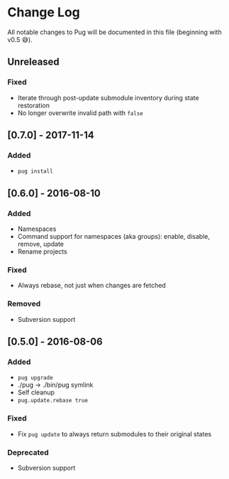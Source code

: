 # Change Log

All notable changes to Pug will be documented in this file (beginning with v0.5 😅).

## Unreleased
### Fixed
- Iterate through post-update submodule inventory during state restoration
- No longer overwrite invalid path with `false`

## [0.7.0] - 2017-11-14
### Added
- `pug install`

## [0.6.0] - 2016-08-10
### Added
- Namespaces
- Command support for namespaces (aka groups): enable, disable, remove, update
- Rename projects

### Fixed
- Always rebase, not just when changes are fetched

### Removed
- Subversion support

## [0.5.0] - 2016-08-06
### Added
- `pug upgrade`
- ./pug -> ./bin/pug symlink
- Self cleanup
- `pug.update.rebase true`

### Fixed
- Fix `pug update` to always return submodules to their original states

### Deprecated
- Subversion support

